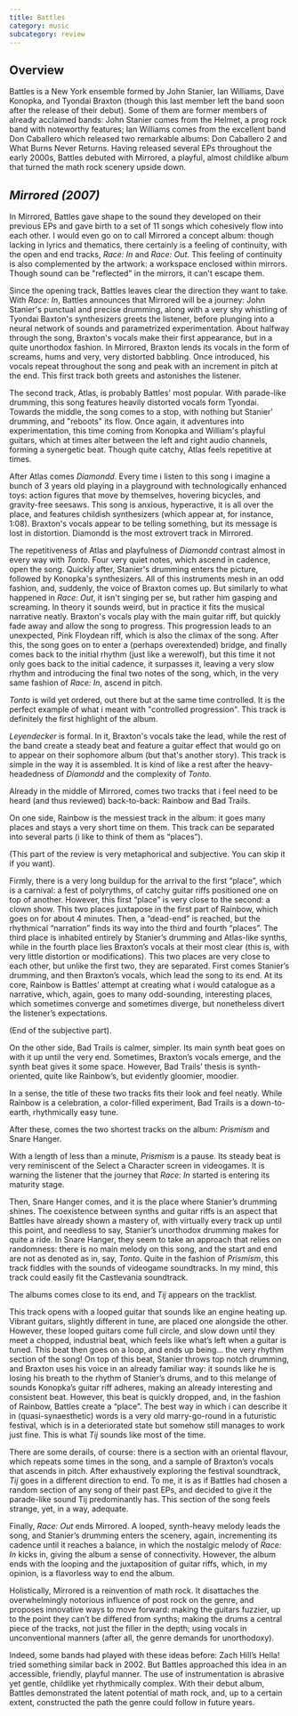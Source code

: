 ```yaml
---
title: Battles
category: music
subcategory: review
---
```


## Overview
Battles is a New York ensemble formed by John Stanier, Ian Williams, Dave Konopka, and Tyondai Braxton (though this last member left the band soon after the release of their debut). Some of them are former members of already acclaimed bands: John Stanier comes from the Helmet, a prog rock band with noteworthy features; Ian Williams comes from the excellent band Don Caballero which released two remarkable albums: Don Caballero 2 and What Burns Never Returns. Having released several EPs throughout the early 2000s, Battles debuted with Mirrored, a playful, almost childlike album that turned the math rock scenery upside down.

*Mirrored (2007)*
-----------------

In Mirrored, Battles gave shape to the sound they developed on their previous EPs and gave birth to a set of 11 songs which cohesively flow into each other. I would even go on to call Mirrored a concept album: though lacking in lyrics and thematics, there certainly is a feeling of continuity, with the open and end tracks, *Race: In* and *Race: Out*. This feeling of continuity is also complemented by the artwork: a workspace enclosed within mirrors. Though sound can be "reflected" in the mirrors, it can't escape them.

Since the opening track, Battles leaves clear the direction they want to take. With *Race: In*, Battles announces that Mirrored will be a journey: John Stanier's punctual and precise drumming, along with a very shy whistling of Tyondai Baxton's synthesizers greets the listener, before plunging into a neural network of sounds and parametrized experimentation. About halfway through the song, Braxton's vocals make their first appearance, but in a quite unorthodox fashion. In Mirrored, Braxton lends its vocals in the form of screams, hums and very, very distorted babbling. Once introduced, his vocals repeat throughout the song and peak with an increment in pitch at the end. This first track both greets and astonishes the listener.

The second track, Atlas, is probably Battles' most popular. With parade-like drumming, this song features heavily distorted vocals form Tyondai. Towards the middle, the song comes to a stop, with nothing but Stanier' drumming, and "reboots" its flow. Once again, it adventures into experimentation, this time coming from Konopka and William's playful guitars, which at times alter between the left and right audio channels, forming a synergetic beat. Though quite catchy, Atlas feels repetitive at times.

After Atlas comes *Diamondd*. Every time i listen to this song i imagine a bunch of 3 years old playing in a playground with technologically enhanced toys: action figures that move by themselves, hovering bicycles, and gravity-free seesaws. This song is anxious, hyperactive, it is all over the place, and features childish synthesizers (which appear at, for instance, 1:08). Braxton's vocals appear to be telling something, but its message is lost in distortion. Diamondd is the most extrovert track in Mirrored.

The repetitiveness of Atlas and playfulness of *Diamondd* contrast almost in every way with *Tonto*. Four very quiet notes, which ascend in cadence, open the song. Quickly after, Stanier's drumming enters the picture, followed by Konopka's synthesizers. All of this instruments mesh in an odd fashion, and, suddenly, the voice of Braxton comes up. But similarly to what happened in *Race: Out*, it isn't singing per se, but rather him gasping and screaming. In theory it sounds weird, but in practice it fits the musical narrative neatly. Braxton's vocals play with the main guitar riff, but quickly fade away and allow the song to progress. This progression leads to an unexpected, Pink Floydean riff, which is also the climax of the song. After this, the song goes on to enter a (perhaps overextended) bridge, and finally comes back to the initial rhythm (just like a werewolf), but this time it not only goes back to the initial cadence, it surpasses it, leaving a very slow rhythm and introducing the final two notes of the song, which, in the very same fashion of *Race: In*, ascend in pitch.

*Tonto* is wild yet ordered, out there but at the same time controlled. It is the perfect example of what i meant with "controlled progression". This track is definitely the first highlight of the album.

*Leyendecker* is formal. In it, Braxton's vocals take the lead, while the rest of the band create a steady beat and feature a guitar effect that would go on to appear on their sophomore album (but that's another story). This track is simple in the way it is assembled. It is kind of like a rest after the heavy-headedness of *Diamondd* and the complexity of *Tonto*.

Already in the middle of Mirrored, comes two tracks that i feel need to be heard (and thus reviewed) back-to-back: Rainbow and Bad Trails.

On one side, Rainbow is the messiest track in the album: it goes many places and stays a very short time on them. This track can be separated into several parts (i like to think of them as “places”).


(This part of the review is very metaphorical and subjective. You can skip it if you want).


Firmly, there is a very long buildup for the arrival to the first “place”, which is a carnival: a fest of polyrythms, of catchy guitar riffs positioned one on top of another. However, this first “place” is very close to the second: a clown show. This two places juxtapose in the first part of Rainbow, which goes on for about 4 minutes. Then, a “dead-end” is reached, but the rhythmical “narration” finds its way into the third and fourth “places”. The third place is inhabited entirely by Stanier’s drumming and Atlas-like synths, while in the fourth place lies Braxton’s vocals at their most clear (this is, with very little distortion or modifications). This two places are very close to each other, but unlike the first two, they are separated. First comes Stanier’s drumming, and then Braxton’s vocals, which lead the song to its end. At its core, Rainbow is Battles’ attempt at creating what i would catalogue as a narrative, which, again, goes to many odd-sounding, interesting places, which sometimes converge and sometimes diverge, but nonetheless divert the listener’s expectations.


(End of the subjective part).


On the other side, Bad Trails is calmer, simpler. Its main synth beat goes on with it up until the very end. Sometimes, Braxton’s vocals emerge, and the synth beat gives it some space. However, Bad Trails’  thesis is synth-oriented, quite like Rainbow’s, but evidently gloomier, moodier.

In a sense, the title of these two tracks fits their look and feel neatly. While Rainbow is a celebration, a color-filled experiment, Bad Trails is a down-to-earth, rhythmically easy tune.


After these, comes the two shortest tracks on the album: *Prismism* and Snare Hanger.

With a length of less than a minute, *Prismism* is a pause. Its steady beat is very reminiscent of the Select a Character screen in videogames. It is warning the listener that the journey that *Race: In* started is entering its maturity stage.


Then, Snare Hanger comes, and it is the place where Stanier’s drumming shines. The coexistence between synths and guitar riffs is an aspect that Battles have already shown a mastery of, with virtually every track up until this point, and needless to say, Stanier’s unorthodox drumming makes for quite a ride. In Snare Hanger, they seem to take an approach that relies on randomness: there is no main melody on this song, and the start and end are not as denoted as in, say, *Tonto*. Quite in the fashion of *Prismism*, this track fiddles with the sounds of videogame soundtracks. In my mind, this track could easily fit the Castlevania soundtrack.


The albums comes close to its end, and *Tij* appears on the tracklist.

This track opens with a looped guitar that sounds like an engine heating up. Vibrant guitars, slightly different in tune, are placed one alongside the other. However, these looped guitars come full circle, and slow down until they meet a chopped, industrial beat, which feels like what’s left when a guitar is tuned. This beat then goes on a loop, and ends up being... the very rhythm section of the song! On top of this beat, Stanier throws top notch drumming, and Braxton uses his voice in an already familiar way: it sounds like he is losing his breath to the rhythm of Stanier’s drums, and to this melange of sounds Konopka’s guitar riff adheres, making an already interesting and consistent beat. However, this beat is quickly dropped, and, in the fashion of Rainbow, Battles create a “place”. The best way in which i can describe it in (quasi-synaesthetic) words is a very old marry-go-round in a futuristic festival, which is in a deteriorated state but somehow still manages to work just fine. This is what *Tij*  sounds like most of the time.

There are some derails, of course: there is a section with an oriental flavour, which repeats some times in the song, and a sample of Braxton’s vocals that ascends in pitch. After exhaustively exploring the festival soundtrack, *Tij* goes in a different direction to end. To me, it is as if Battles had chosen a random section of any song of their past EPs, and decided to give it the parade-like sound Tij predominantly has. This section of the song feels strange, yet, in a way, adequate.


Finally, *Race: Out* ends Mirrored. A looped, synth-heavy melody leads the song, and Stanier’s drumming enters the scenery, again, incrementing its cadence  until it reaches a balance, in which the nostalgic melody of *Race: In* kicks in, giving the album a sense of connectivity. However, the album ends with the looping and the juxtaposition of guitar riffs, which, in my opinion, is a flavorless way to end the album.


Holistically, Mirrored is a reinvention of math rock. It disattaches the overwhelmingly notorious influence of post rock on the genre, and proposes innovative ways to move forward: making the guitars fuzzier, up to the point they can’t be differed from synths; making the drums a central piece of the tracks, not just the filler in the depth; using vocals in unconventional manners (after all, the genre demands for unorthodoxy).

Indeed, some bands had played with these ideas before: Zach Hill’s Hella! tried something similar back in 2002. But Battles approached this idea in an accessible, friendly, playful manner. The use of instrumentation is abrasive yet gentle, childlike yet rhythmically complex. With their debut album, Battles demonstrated the latent potential of math rock, and, up to a certain extent, constructed the path the genre could follow in future years.
